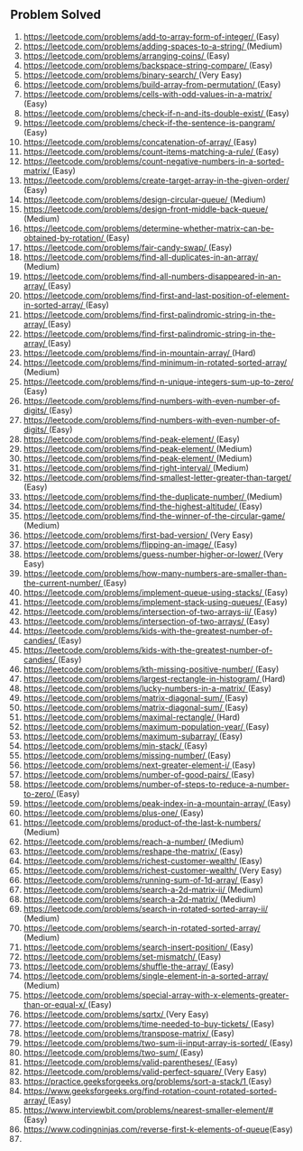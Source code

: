 ## Problem Solved
<ol>
<li><a href ='https://leetcode.com/problems/add-to-array-form-of-integer/ (Easy)
'>https://leetcode.com/problems/add-to-array-form-of-integer/ </a>(Easy)
</li>
<li><a href ='https://leetcode.com/problems/adding-spaces-to-a-string/ (Medium)
'>https://leetcode.com/problems/adding-spaces-to-a-string/ </a>(Medium)
</li>
<li><a href ='https://leetcode.com/problems/arranging-coins/ (Easy)
'>https://leetcode.com/problems/arranging-coins/ </a>(Easy)
</li>
<li><a href ='https://leetcode.com/problems/backspace-string-compare/ (Easy)
'>https://leetcode.com/problems/backspace-string-compare/ </a>(Easy)
</li>
<li><a href ='https://leetcode.com/problems/binary-search/ (Very Easy)
'>https://leetcode.com/problems/binary-search/ </a>(Very Easy)
</li>
<li><a href ='https://leetcode.com/problems/build-array-from-permutation/ (Easy)
'>https://leetcode.com/problems/build-array-from-permutation/ </a>(Easy)
</li>
<li><a href ='https://leetcode.com/problems/cells-with-odd-values-in-a-matrix/ (Easy)
'>https://leetcode.com/problems/cells-with-odd-values-in-a-matrix/ </a>(Easy)
</li>
<li><a href ='https://leetcode.com/problems/check-if-n-and-its-double-exist/ (Easy)
'>https://leetcode.com/problems/check-if-n-and-its-double-exist/ </a>(Easy)
</li>
<li><a href ='https://leetcode.com/problems/check-if-the-sentence-is-pangram/ (Easy)
'>https://leetcode.com/problems/check-if-the-sentence-is-pangram/ </a>(Easy)
</li>
<li><a href ='https://leetcode.com/problems/concatenation-of-array/ (Easy)
'>https://leetcode.com/problems/concatenation-of-array/ </a>(Easy)
</li>
<li><a href ='https://leetcode.com/problems/count-items-matching-a-rule/ (Easy)
'>https://leetcode.com/problems/count-items-matching-a-rule/ </a>(Easy)
</li>
<li><a href ='https://leetcode.com/problems/count-negative-numbers-in-a-sorted-matrix/ (Easy)
'>https://leetcode.com/problems/count-negative-numbers-in-a-sorted-matrix/ </a>(Easy)
</li>
<li><a href ='https://leetcode.com/problems/create-target-array-in-the-given-order/ (Easy)
'>https://leetcode.com/problems/create-target-array-in-the-given-order/ </a>(Easy)
</li>
<li><a href ='https://leetcode.com/problems/design-circular-queue/ (Medium)
'>https://leetcode.com/problems/design-circular-queue/ </a>(Medium)
</li>
<li><a href ='https://leetcode.com/problems/design-front-middle-back-queue/ (Medium)
'>https://leetcode.com/problems/design-front-middle-back-queue/ </a>(Medium)
</li>
<li><a href ='https://leetcode.com/problems/determine-whether-matrix-can-be-obtained-by-rotation/ (Easy)
'>https://leetcode.com/problems/determine-whether-matrix-can-be-obtained-by-rotation/ </a>(Easy)
</li>
<li><a href ='https://leetcode.com/problems/fair-candy-swap/ (Easy)
'>https://leetcode.com/problems/fair-candy-swap/ </a>(Easy)
</li>
<li><a href ='https://leetcode.com/problems/find-all-duplicates-in-an-array/ (Medium)
'>https://leetcode.com/problems/find-all-duplicates-in-an-array/ </a>(Medium)
</li>
<li><a href ='https://leetcode.com/problems/find-all-numbers-disappeared-in-an-array/ (Easy)
'>https://leetcode.com/problems/find-all-numbers-disappeared-in-an-array/ </a>(Easy)
</li>
<li><a href ='https://leetcode.com/problems/find-first-and-last-position-of-element-in-sorted-array/ (Easy)
'>https://leetcode.com/problems/find-first-and-last-position-of-element-in-sorted-array/ </a>(Easy)
</li>
<li><a href ='https://leetcode.com/problems/find-first-palindromic-string-in-the-array/ (Easy)
'>https://leetcode.com/problems/find-first-palindromic-string-in-the-array/ </a>(Easy)
</li>
<li><a href ='https://leetcode.com/problems/find-first-palindromic-string-in-the-array/ (Easy)
'>https://leetcode.com/problems/find-first-palindromic-string-in-the-array/ </a>(Easy)
</li>
<li><a href ='https://leetcode.com/problems/find-in-mountain-array/ (Hard)
'>https://leetcode.com/problems/find-in-mountain-array/ </a>(Hard)
</li>
<li><a href ='https://leetcode.com/problems/find-minimum-in-rotated-sorted-array/ (Medium)
'>https://leetcode.com/problems/find-minimum-in-rotated-sorted-array/ </a>(Medium)
</li>
<li><a href ='https://leetcode.com/problems/find-n-unique-integers-sum-up-to-zero/ (Easy)
'>https://leetcode.com/problems/find-n-unique-integers-sum-up-to-zero/ </a>(Easy)
</li>
<li><a href ='https://leetcode.com/problems/find-numbers-with-even-number-of-digits/ (Easy)
'>https://leetcode.com/problems/find-numbers-with-even-number-of-digits/ </a>(Easy)
</li>
<li><a href ='https://leetcode.com/problems/find-numbers-with-even-number-of-digits/ (Easy)
'>https://leetcode.com/problems/find-numbers-with-even-number-of-digits/ </a>(Easy)
</li>
<li><a href ='https://leetcode.com/problems/find-peak-element/ (Easy)
'>https://leetcode.com/problems/find-peak-element/ </a>(Easy)
</li>
<li><a href ='https://leetcode.com/problems/find-peak-element/ (Medium)
'>https://leetcode.com/problems/find-peak-element/ </a>(Medium)
</li>
<li><a href ='https://leetcode.com/problems/find-peak-element/ (Medium)
'>https://leetcode.com/problems/find-peak-element/ </a>(Medium)
</li>
<li><a href ='https://leetcode.com/problems/find-right-interval/ (Medium)
'>https://leetcode.com/problems/find-right-interval/ </a>(Medium)
</li>
<li><a href ='https://leetcode.com/problems/find-smallest-letter-greater-than-target/ (Easy)
'>https://leetcode.com/problems/find-smallest-letter-greater-than-target/ </a>(Easy)
</li>
<li><a href ='https://leetcode.com/problems/find-the-duplicate-number/ (Medium)
'>https://leetcode.com/problems/find-the-duplicate-number/ </a>(Medium)
</li>
<li><a href ='https://leetcode.com/problems/find-the-highest-altitude/ (Easy)
'>https://leetcode.com/problems/find-the-highest-altitude/ </a>(Easy)
</li>
<li><a href ='https://leetcode.com/problems/find-the-winner-of-the-circular-game/ (Medium)
'>https://leetcode.com/problems/find-the-winner-of-the-circular-game/ </a>(Medium)
</li>
<li><a href ='https://leetcode.com/problems/first-bad-version/ (Very Easy)
'>https://leetcode.com/problems/first-bad-version/ </a>(Very Easy)
</li>
<li><a href ='https://leetcode.com/problems/flipping-an-image/ (Easy)
'>https://leetcode.com/problems/flipping-an-image/ </a>(Easy)
</li>
<li><a href ='https://leetcode.com/problems/guess-number-higher-or-lower/ (Very Easy)
'>https://leetcode.com/problems/guess-number-higher-or-lower/ </a>(Very Easy)
</li>
<li><a href ='https://leetcode.com/problems/how-many-numbers-are-smaller-than-the-current-number/ (Easy)
'>https://leetcode.com/problems/how-many-numbers-are-smaller-than-the-current-number/ </a>(Easy)
</li>
<li><a href ='https://leetcode.com/problems/implement-queue-using-stacks/ (Easy)
'>https://leetcode.com/problems/implement-queue-using-stacks/ </a>(Easy)
</li>
<li><a href ='https://leetcode.com/problems/implement-stack-using-queues/ (Easy)
'>https://leetcode.com/problems/implement-stack-using-queues/ </a>(Easy)
</li>
<li><a href ='https://leetcode.com/problems/intersection-of-two-arrays-ii/ (Easy)
'>https://leetcode.com/problems/intersection-of-two-arrays-ii/ </a>(Easy)
</li>
<li><a href ='https://leetcode.com/problems/intersection-of-two-arrays/ (Easy)
'>https://leetcode.com/problems/intersection-of-two-arrays/ </a>(Easy)
</li>
<li><a href ='https://leetcode.com/problems/kids-with-the-greatest-number-of-candies/ (Easy)
'>https://leetcode.com/problems/kids-with-the-greatest-number-of-candies/ </a>(Easy)
</li>
<li><a href ='https://leetcode.com/problems/kids-with-the-greatest-number-of-candies/ (Easy)
'>https://leetcode.com/problems/kids-with-the-greatest-number-of-candies/ </a>(Easy)
</li>
<li><a href ='https://leetcode.com/problems/kth-missing-positive-number/ (Easy)
'>https://leetcode.com/problems/kth-missing-positive-number/ </a>(Easy)
</li>
<li><a href ='https://leetcode.com/problems/largest-rectangle-in-histogram/ (Hard)
'>https://leetcode.com/problems/largest-rectangle-in-histogram/ </a>(Hard)
</li>
<li><a href ='https://leetcode.com/problems/lucky-numbers-in-a-matrix/ (Easy)
'>https://leetcode.com/problems/lucky-numbers-in-a-matrix/ </a>(Easy)
</li>
<li><a href ='https://leetcode.com/problems/matrix-diagonal-sum/ (Easy)
'>https://leetcode.com/problems/matrix-diagonal-sum/ </a>(Easy)
</li>
<li><a href ='https://leetcode.com/problems/matrix-diagonal-sum/ (Easy)
'>https://leetcode.com/problems/matrix-diagonal-sum/ </a>(Easy)
</li>
<li><a href ='https://leetcode.com/problems/maximal-rectangle/ (Hard)
'>https://leetcode.com/problems/maximal-rectangle/ </a>(Hard)
</li>
<li><a href ='https://leetcode.com/problems/maximum-population-year/ (Easy)
'>https://leetcode.com/problems/maximum-population-year/ </a>(Easy)
</li>
<li><a href ='https://leetcode.com/problems/maximum-subarray/ (Easy)
'>https://leetcode.com/problems/maximum-subarray/ </a>(Easy)
</li>
<li><a href ='https://leetcode.com/problems/min-stack/ (Easy)
'>https://leetcode.com/problems/min-stack/ </a>(Easy)
</li>
<li><a href ='https://leetcode.com/problems/missing-number/ (Easy)
'>https://leetcode.com/problems/missing-number/ </a>(Easy)
</li>
<li><a href ='https://leetcode.com/problems/next-greater-element-i/ (Easy)
'>https://leetcode.com/problems/next-greater-element-i/ </a>(Easy)
</li>
<li><a href ='https://leetcode.com/problems/number-of-good-pairs/ (Easy)
'>https://leetcode.com/problems/number-of-good-pairs/ </a>(Easy)
</li>
<li><a href ='https://leetcode.com/problems/number-of-steps-to-reduce-a-number-to-zero/ (Easy)
'>https://leetcode.com/problems/number-of-steps-to-reduce-a-number-to-zero/ </a>(Easy)
</li>
<li><a href ='https://leetcode.com/problems/peak-index-in-a-mountain-array/ (Easy)
'>https://leetcode.com/problems/peak-index-in-a-mountain-array/ </a>(Easy)
</li>
<li><a href ='https://leetcode.com/problems/plus-one/ (Easy)
'>https://leetcode.com/problems/plus-one/ </a>(Easy)
</li>
<li><a href ='https://leetcode.com/problems/product-of-the-last-k-numbers/ (Medium)
'>https://leetcode.com/problems/product-of-the-last-k-numbers/ </a>(Medium)
</li>
<li><a href ='https://leetcode.com/problems/reach-a-number/ (Medium)
'>https://leetcode.com/problems/reach-a-number/ </a>(Medium)
</li>
<li><a href ='https://leetcode.com/problems/reshape-the-matrix/ (Easy)
'>https://leetcode.com/problems/reshape-the-matrix/ </a>(Easy)
</li>
<li><a href ='https://leetcode.com/problems/richest-customer-wealth/ (Easy)
'>https://leetcode.com/problems/richest-customer-wealth/ </a>(Easy)
</li>
<li><a href ='https://leetcode.com/problems/richest-customer-wealth/ (Very Easy)
'>https://leetcode.com/problems/richest-customer-wealth/ </a>(Very Easy)
</li>
<li><a href ='https://leetcode.com/problems/running-sum-of-1d-array/ (Easy)
'>https://leetcode.com/problems/running-sum-of-1d-array/ </a>(Easy)
</li>
<li><a href ='https://leetcode.com/problems/search-a-2d-matrix-ii/ (Medium)
'>https://leetcode.com/problems/search-a-2d-matrix-ii/ </a>(Medium)
</li>
<li><a href ='https://leetcode.com/problems/search-a-2d-matrix/ (Medium)
'>https://leetcode.com/problems/search-a-2d-matrix/ </a>(Medium)
</li>
<li><a href ='https://leetcode.com/problems/search-in-rotated-sorted-array-ii/ (Medium)
'>https://leetcode.com/problems/search-in-rotated-sorted-array-ii/ </a>(Medium)
</li>
<li><a href ='https://leetcode.com/problems/search-in-rotated-sorted-array/ (Medium)
'>https://leetcode.com/problems/search-in-rotated-sorted-array/ </a>(Medium)
</li>
<li><a href ='https://leetcode.com/problems/search-insert-position/ (Easy)
'>https://leetcode.com/problems/search-insert-position/ </a>(Easy)
</li>
<li><a href ='https://leetcode.com/problems/set-mismatch/ (Easy)
'>https://leetcode.com/problems/set-mismatch/ </a>(Easy)
</li>
<li><a href ='https://leetcode.com/problems/shuffle-the-array/ (Easy)
'>https://leetcode.com/problems/shuffle-the-array/ </a>(Easy)
</li>
<li><a href ='https://leetcode.com/problems/single-element-in-a-sorted-array/ (Medium)
'>https://leetcode.com/problems/single-element-in-a-sorted-array/ </a>(Medium)
</li>
<li><a href ='https://leetcode.com/problems/special-array-with-x-elements-greater-than-or-equal-x/ (Easy)
'>https://leetcode.com/problems/special-array-with-x-elements-greater-than-or-equal-x/ </a>(Easy)
</li>
<li><a href ='https://leetcode.com/problems/sqrtx/ (Very Easy)
'>https://leetcode.com/problems/sqrtx/ </a>(Very Easy)
</li>
<li><a href ='https://leetcode.com/problems/time-needed-to-buy-tickets/ (Easy)
'>https://leetcode.com/problems/time-needed-to-buy-tickets/ </a>(Easy)
</li>
<li><a href ='https://leetcode.com/problems/transpose-matrix/ (Easy)
'>https://leetcode.com/problems/transpose-matrix/ </a>(Easy)
</li>
<li><a href ='https://leetcode.com/problems/two-sum-ii-input-array-is-sorted/ (Easy)
'>https://leetcode.com/problems/two-sum-ii-input-array-is-sorted/ </a>(Easy)
</li>
<li><a href ='https://leetcode.com/problems/two-sum/ (Easy)
'>https://leetcode.com/problems/two-sum/ </a>(Easy)
</li>
<li><a href ='https://leetcode.com/problems/valid-parentheses/ (Easy)
'>https://leetcode.com/problems/valid-parentheses/ </a>(Easy)
</li>
<li><a href ='https://leetcode.com/problems/valid-perfect-square/ (Very Easy)
'>https://leetcode.com/problems/valid-perfect-square/ </a>(Very Easy)
</li>
<li><a href ='https://practice.geeksforgeeks.org/problems/sort-a-stack/1 (Easy)
'>https://practice.geeksforgeeks.org/problems/sort-a-stack/1 </a>(Easy)
</li>
<li><a href ='https://www.geeksforgeeks.org/find-rotation-count-rotated-sorted-array/ (Easy)
'>https://www.geeksforgeeks.org/find-rotation-count-rotated-sorted-array/ </a>(Easy)
</li>
<li><a href ='https://www.interviewbit.com/problems/nearest-smaller-element/# (Easy)
'>https://www.interviewbit.com/problems/nearest-smaller-element/# </a>(Easy)
</li>
<li><a href = "https://www.codingninjas.com/codestudio/guided-paths/data-structures-algorithms/content/118523/offering/1380947?leftPanelTab=0">https://www.codingninjas.com/reverse-first-k-elements-of-queue</a>(Easy)<li> 
 </ol>